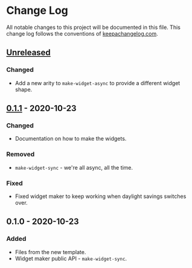 # Change Log
All notable changes to this project will be documented in this file. This change log follows the conventions of [keepachangelog.com](http://keepachangelog.com/).

## [Unreleased]
### Changed
- Add a new arity to `make-widget-async` to provide a different widget shape.

## [0.1.1] - 2020-10-23
### Changed
- Documentation on how to make the widgets.

### Removed
- `make-widget-sync` - we're all async, all the time.

### Fixed
- Fixed widget maker to keep working when daylight savings switches over.

## 0.1.0 - 2020-10-23
### Added
- Files from the new template.
- Widget maker public API - `make-widget-sync`.

[Unreleased]: https://github.com/your-name/count-words-in-matrix/compare/0.1.1...HEAD
[0.1.1]: https://github.com/your-name/count-words-in-matrix/compare/0.1.0...0.1.1
